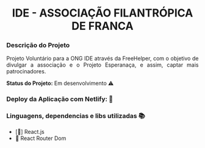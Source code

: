 
<h1 align="center"> IDE - ASSOCIAÇÃO FILANTRÓPICA DE FRANCA  </h1>

### Descrição do Projeto

<p align="justify"> Projeto Voluntário para a ONG IDE através da FreeHelper, com o objetivo de divulgar a associação e o Projeto Esperanaça, e assim, captar mais patrocinadores. </p>

<strong>Status do Projeto:</strong> Em desenvolvimento :warning:


### Deploy da Aplicação com Netlify: :dash:



### Linguagens, dependencias e libs utilizadas :books:

- [:pushpin:] React.js
- :pushpin: React Router Dom
